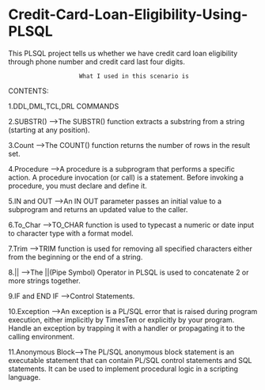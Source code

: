 # Credit-Card-Loan-Eligibility-Using-PLSQL
This PLSQL project tells us whether we have credit card loan eligibility through phone number and credit card last four digits. 
                        
                        What I used in this scenario is
                        
 CONTENTS:
                        
1.DDL,DML,TCL,DRL COMMANDS

2.SUBSTR()      -->The SUBSTR() function extracts a substring from a string (starting at any position).

3.Count         -->The COUNT() function returns the number of rows in the result set.

4.Procedure     -->A procedure is a subprogram that performs a specific action. A procedure invocation (or call) is a statement.
                    Before invoking a procedure, you must declare and define it.
              
5.IN and OUT    -->An IN OUT parameter passes an initial value to a subprogram and returns an updated value to the caller.

6.To_Char       -->TO_CHAR function is used to typecast a numeric or date input to character type with a format model.

7.Trim          -->TRIM function is used for removing all specified characters either from the beginning or the end of a string.

8.||            -->The ||(Pipe Symbol) Operator in PLSQL is used to concatenate 2 or more strings together.

9.IF and END IF -->Control Statements.

10.Exception    -->An exception is a PL/SQL error that is raised during program execution, either implicitly by TimesTen or explicitly by your program. Handle an                             exception by trapping it with a handler or propagating it to the calling environment.

11.Anonymous Block-->The PL/SQL anonymous block statement is an executable statement that can contain PL/SQL control statements and SQL statements. It can be used to implement procedural logic in a scripting language.
